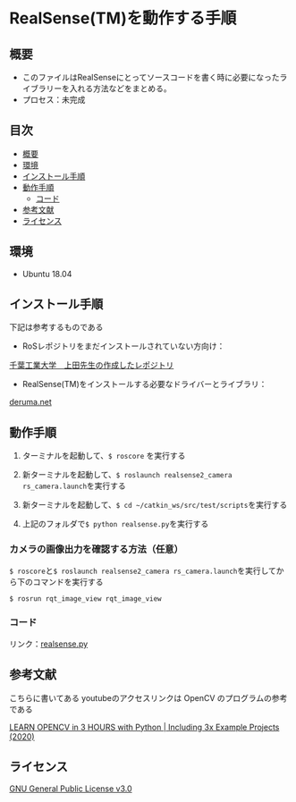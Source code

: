 # RealSense(TM)を動作する手順

## 概要

* このファイルはRealSenseにとってソースコードを書く時に必要になったライブラリーを入れる方法などをまとめる。
* プロセス：未完成

## 目次

  * [概要](#概要)
  * [環境](#環境)
  * [インストール手順](#インストール手順)
  * [動作手順](#動作手順)
    * [コード](#コード)
  * [参考文献](#参考文献)
  * [ライセンス](#ライセンス)
  
## 環境

* Ubuntu 18.04

## インストール手順

下記は参考するものである

* RoSレポジトリをまだインストールされていない方向け：

[千葉工業大学　上田先生の作成したレポジトリ](https://github.com/ryuichiueda/ros_setup_scripts_Ubuntu18.04_server)

* RealSense(TM)をインストールする必要なドライバーとライブラリ：

[deruma.net](https://demura.net/robot/16525.html?fbclid=IwAR0nOSm6AjqzBr9XKlJBnbOrQo_9WXP6ynvVWw4D2tUS67yDh-SiwgAf6o0)
  
## 動作手順

1. ターミナルを起動して、`$ roscore` を実行する

2. 新ターミナルを起動して、`$ roslaunch realsense2_camera rs_camera.launch`を実行する

3. 新ターミナルを起動して、`$ cd ~/catkin_ws/src/test/scripts`を実行する

4. 上記のフォルダで`$ python realsense.py`を実行する

### カメラの画像出力を確認する方法（任意）

`$ roscore`と`$ roslaunch realsense2_camera rs_camera.launch`を実行してから下のコマンドを実行する

    $ rosrun rqt_image_view rqt_image_view
    
### コード

リンク：[realsense.py](https://github.com/cit-team6/last_report/blob/main/RealSense/realsense.py)

## 参考文献

こちらに書いてある youtubeのアクセスリンクは OpenCV のプログラムの参考である

[LEARN OPENCV in 3 HOURS with Python | Including 3x Example Projects (2020)](https://www.youtube.com/watch?v=WQeoO7MI0Bs&ab_channel=Murtaza%27sWorkshop-RoboticsandAI)

## ライセンス

[GNU General Public License v3.0](https://github.com/cit-team6/last_report/blob/main/RealSense/LICENSE)
